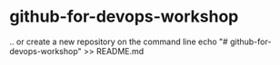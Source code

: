# github-for-devops-workshop

.. or create a new repository on the command line
echo "# github-for-devops-workshop" >> README.md
